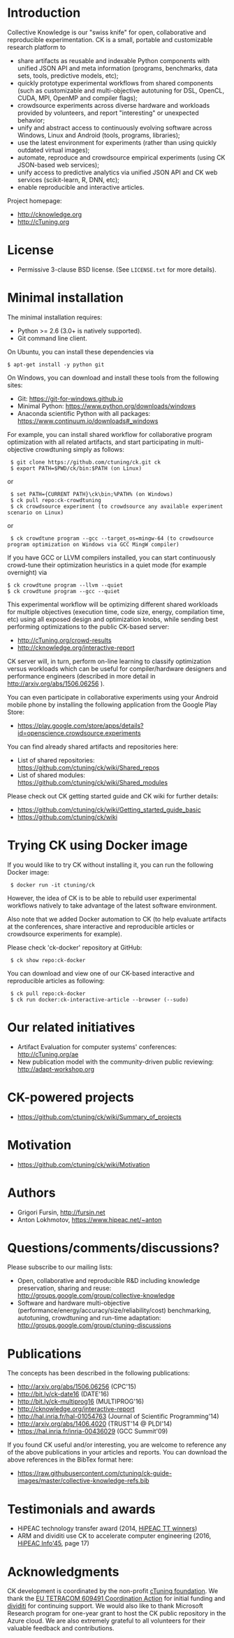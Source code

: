 Introduction
============

Collective Knowledge is our "swiss knife" for open, collaborative and reproducible experimentation.
CK is a small, portable and customizable research platform to
* share artifacts as reusable and indexable Python components with unified JSON API and meta information (programs, benchmarks, data sets, tools, predictive models, etc); 
* quickly prototype experimental workflows from shared components (such as customizable and multi-objective autotuning for DSL, OpenCL, CUDA, MPI, OpenMP and compiler flags);
* crowdsource experiments across diverse hardware and workloads provided by volunteers, and report "interesting" or unexpected behavior;
* unify and abstract access to continuously evolving software across Windows, Linux and Android (tools, programs, libraries);
* use the latest environment for experiments (rather than using quickly outdated virtual images);
* automate, reproduce and crowdsource empirical experiments (using CK JSON-based web services);
* unify access to predictive analytics via unified JSON API and CK web services (scikit-learn, R, DNN, etc);
* enable reproducible and interactive articles. 

Project homepage: 
* http://cknowledge.org
* http://cTuning.org

License
=======
* Permissive 3-clause BSD license. (See `LICENSE.txt` for more details).

Minimal installation
====================

The minimal installation requires:

* Python >= 2.6 (3.0+ is natively supported).
* Git command line client.

On Ubuntu, you can install these dependencies via

```
$ apt-get install -y python git
```

On Windows, you can download and install these tools from the following sites:

* Git: https://git-for-windows.github.io
* Minimal Python: https://www.python.org/downloads/windows
* Anaconda scientific Python with all packages: https://www.continuum.io/downloads#_windows

For example, you can install shared workflow for collaborative program optimization
with all related artifacts, and start participating in multi-objective crowdtuning 
simply as follows: 

```
 $ git clone https://github.com/ctuning/ck.git ck
 $ export PATH=$PWD/ck/bin:$PATH (on Linux)
```
or

```
 $ set PATH={CURRENT PATH}\ck\bin;%PATH% (on Windows)
 $ ck pull repo:ck-crowdtuning
 $ ck crowdsource experiment (to crowdsource any available experiment scenario on Linux)
```

or

```
 $ ck crowdtune program --gcc --target_os=mingw-64 (to crowdsource program optimization on Windows via GCC MingW compiler)
```

If you have GCC or LLVM compilers installed, you can start continuously crowd-tune 
their optimization heuristics in a quiet mode (for example overnight) via

```
$ ck crowdtune program --llvm --quiet
$ ck crowdtune program --gcc --quiet
```

This experimental workflow will be optimizing different shared workloads
for multiple objectives (execution time, code size, energy, compilation time, etc)
using all exposed design and optimization knobs, while sending best performing 
optimizations to the public CK-based server:

* http://cTuning.org/crowd-results
* http://cknowledge.org/interactive-report

CK server will, in turn, perform on-line learning to classify optimization 
versus workloads which can be useful for compiler/hardware designers and 
performance engineers (described in more detail in http://arxiv.org/abs/1506.06256 ).

You can even participate in collaborative experiments using your Android mobile phone
by installing the following application from the Google Play Store:

* https://play.google.com/store/apps/details?id=openscience.crowdsource.experiments

You can find already shared artifacts and repositories here:
* List of shared repositories: https://github.com/ctuning/ck/wiki/Shared_repos
* List of shared modules: https://github.com/ctuning/ck/wiki/Shared_modules

Please check out CK getting started guide and CK wiki for further details:
* https://github.com/ctuning/ck/wiki/Getting_started_guide_basic
* https://github.com/ctuning/ck/wiki

Trying CK using Docker image
============================

If you would like to try CK without installing it, 
you can run the following Docker image:

```
 $ docker run -it ctuning/ck
```

However, the idea of CK is to be able to rebuild user experimental workflows
natively to take advantage of the latest software environment.

Also note that we added Docker automation to CK (to help 
evaluate artifacts at the conferences, share interactive 
and reproducible articles or crowdsource experiments for example). 

Please check 'ck-docker' repository at GitHub:

```
 $ ck show repo:ck-docker
```

You can download and view one of our CK-based interactive and reproducible articles as following:
```
 $ ck pull repo:ck-docker
 $ ck run docker:ck-interactive-article --browser (--sudo)
```

Our related initiatives
=======================

* Artifact Evaluation for computer systems' conferences: http://cTuning.org/ae
* New publication model with the community-driven public reviewing: http://adapt-workshop.org

CK-powered projects
===================
* https://github.com/ctuning/ck/wiki/Summary_of_projects

Motivation
==========
* https://github.com/ctuning/ck/wiki/Motivation

Authors
=======
* Grigori Fursin, http://fursin.net
* Anton Lokhmotov, https://www.hipeac.net/~anton

Questions/comments/discussions?
===============================
Please subscribe to our mailing lists:
* Open, collaborative and reproducible R&D including knowledge preservation, sharing and reuse:
  http://groups.google.com/group/collective-knowledge
* Software and hardware multi-objective (performance/energy/accuracy/size/reliability/cost)
  benchmarking, autotuning, crowdtuning and run-time adaptation: http://groups.google.com/group/ctuning-discussions

Publications
============
The concepts has been described in the following publications:

* http://arxiv.org/abs/1506.06256 (CPC'15)
* http://bit.ly/ck-date16 (DATE'16)
* http://bit.ly/ck-multiprog16 (MULTIPROG'16)
* http://cknowledge.org/interactive-report
* http://hal.inria.fr/hal-01054763 (Journal of Scientific Programming'14)
* http://arxiv.org/abs/1406.4020 (TRUST'14 @ PLDI'14)
* https://hal.inria.fr/inria-00436029 (GCC Summit'09)

If you found CK useful and/or interesting, you are welcome
to reference any of the above publications in your articles
and reports. You can download the above references in the 
BibTex format here:

* https://raw.githubusercontent.com/ctuning/ck-guide-images/master/collective-knowledge-refs.bib

Testimonials and awards
=======================
* HiPEAC technology transfer award (2014, [HiPEAC TT winners](https://www.hipeac.net/research/technology-transfer-awards/2014))
* ARM and dividiti use CK to accelerate computer engineering (2016, [HiPEAC Info'45](https://www.hipeac.net/assets/public/publications/newsletter/hipeacinfo45.pdf), page 17)

Acknowledgments
===============

CK development is coordinated by the non-profit [cTuning
foundation](http://cTuning.org). We thank the [EU TETRACOM 609491 Coordination
Action](http://tetracom.eu) for initial funding and
[dividiti](http://dividiti.com) for continuing support. We would also like to
thank Microsoft Research program for one-year grant to host the CK public
repository in the Azure cloud.  We are also extremely grateful to all
volunteers for their valuable feedback and contributions.
